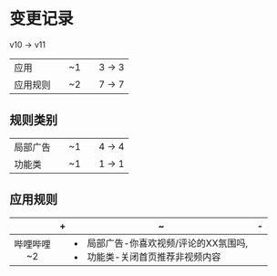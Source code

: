 # 变更记录

v10 -> v11

||||||
|-|:-:|:-:|:-:|:-:|
|应用||~1||3 -> 3|
|应用规则||~2||7 -> 7|

## 规则类别

||||||
|-|:-:|:-:|:-:|:-:|
|局部广告||~1||4 -> 4|
|功能类||~1||1 -> 1|

## 应用规则

||+|~|-|
|:-:|-|-|-|
|哔哩哔哩<br>~2||<li>局部广告-你喜欢视频/评论的XX氛围吗,<li>功能类-关闭首页推荐非视频内容||
